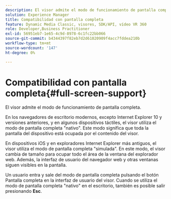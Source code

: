 ```yaml
---
description: El visor admite el modo de funcionamiento de pantalla completa.
solution: Experience Manager
title: Compatibilidad con pantalla completa
feature: Dynamic Media Classic, visores, SDK/API, vídeo VR 360
role: Developer,Business Practitioner
exl-id: 56951eb7-1e65-4c9d-8978-6c1fc22bb066
source-git-commit: b4344397f82eb7d2d61020909f4acc7fddea210b
workflow-type: tm+mt
source-wordcount: '147'
ht-degree: 0%

---
```


# Compatibilidad con pantalla completa{#full-screen-support}

El visor admite el modo de funcionamiento de pantalla completa.

En los navegadores de escritorio modernos, excepto Internet Explorer 10 y versiones anteriores, y en algunos dispositivos táctiles, el visor utiliza el modo de pantalla completa &quot;nativo&quot;. Este modo significa que toda la pantalla del dispositivo está ocupada por el contenido del visor.

En dispositivos iOS y en exploradores Internet Explorer más antiguos, el visor utiliza el modo de pantalla completa &quot;simulada&quot;. En este modo, el visor cambia de tamaño para ocupar todo el área de la ventana del explorador web. Además, la interfaz de usuario del navegador web y otras ventanas siguen visibles en la pantalla.

Un usuario entra y sale del modo de pantalla completa pulsando el botón Pantalla completa en la interfaz de usuario del visor. Cuando se utiliza el modo de pantalla completa &quot;nativo&quot; en el escritorio, también es posible salir presionando **Esc**.
